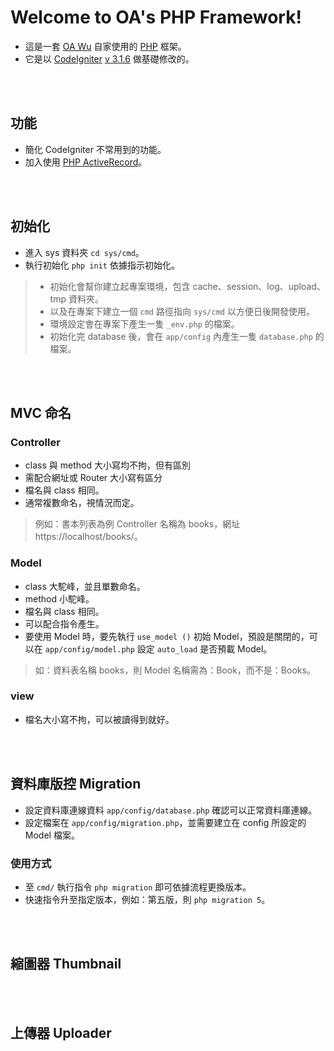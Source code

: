 # Welcome to OA's PHP Framework!
* 這是一套 [OA Wu](https://www.ioa.tw/) 自家使用的 [PHP](http://php.net/) 框架。
* 它是以 [CodeIgniter](https://www.codeigniter.com/) [v 3.1.6](https://codeload.github.com/bcit-ci/CodeIgniter/zip/3.1.6) 做基礎修改的。

<br/><br/>
## 功能
* 簡化 CodeIgniter 不常用到的功能。
* 加入使用 [PHP ActiveRecord](http://www.phpactiverecord.org/)。

<br/><br/>
## 初始化
* 進入 sys 資料夾 `cd sys/cmd`。
* 執行初始化 `php init` 依據指示初始化。

> * 初始化會幫你建立起專案環境，包含 cache、session、log、upload、tmp 資料夾。  
> * 以及在專案下建立一個 `cmd` 路徑指向 `sys/cmd` 以方便日後開發使用。
> * 環境設定會在專案下產生一隻 `_env.php` 的檔案。  
> * 初始化完 database 後，會在 `app/config` 內產生一隻 `database.php` 的檔案。

<br/><br/>
## MVC 命名
### Controller
* class 與 method 大小寫均不拘，但有區別
* 需配合網址或 Router 大小寫有區分
* 檔名與 class 相同。
* 通常複數命名，視情況而定。

> 例如：書本列表為例 Controller 名稱為 books，網址 https://localhost/books/。

### Model
* class 大駝峰，並且單數命名。
* method 小駝峰。
* 檔名與 class 相同。
* 可以配合指令產生。
* 要使用 Model 時，要先執行 `use_model ()` 初始 Model，預設是關閉的，可以在 `app/config/model.php` 設定 `auto_load` 是否預載 Model。

> 如：資料表名稱 books，則 Model 名稱需為：Book，而不是：Books。

### view 
* 檔名大小寫不拘，可以被讀得到就好。

<br/><br/>
## 資料庫版控 Migration
* 設定資料庫連線資料 `app/config/database.php` 確認可以正常資料庫連線。
* 設定檔案在 `app/config/migration.php`，並需要建立在 config 所設定的 Model 檔案。

### 使用方式
* 至 `cmd/` 執行指令 `php migration` 即可依據流程更換版本。
* 快速指令升至指定版本，例如：第五版，則 `php migration 5`。

<br/><br/>
## 縮圖器 Thumbnail

<br/><br/>
## 上傳器 Uploader
